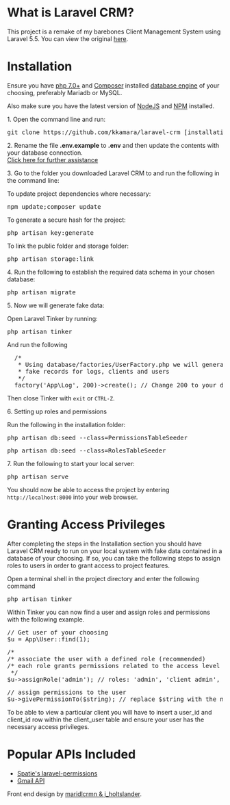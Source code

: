 # What is Laravel CRM?
<p>This project is a remake of my barebones Client Management System using Laravel 5.5. You can view the original <a href="https://github.com/kkamara/crm">here</a>.</p>

# Installation
<p>Ensure you have <a href="http://php.net/downloads.php">php 7.0+</a> and <a href='https://getcomposer.org/'>Composer</a> installed <a href="https://laravel.com/docs/5.5/database#configuration">database engine</a> of your choosing, preferably Mariadb or MySQL.</p>
<p>Also make sure you have the latest version of <a href="https://nodejs.org/en/">NodeJS</a> and <a href="https://www.npmjs.com/">NPM</a> installed.</p>
<p>1. Open the command line and run:</p>
<p><pre>git clone https://github.com/kkamara/laravel-crm [installation-path]</pre></p>
<p>
  <span>2. Rename the file <b>.env.example</b> to <b>.env</b> and then update the contents with your database connection.</span>
  <br>
  <span><a href='https://laravel.com/docs/5.5/configuration#environment-configuration'>Click here for further assistance</a></span>
 </p>
<p>3. Go to the folder you downloaded Laravel CRM to and run the following in the command line:</p>
<p>To update project dependencies where necessary:</p>
<p><pre>npm update;composer update</pre></p>
<p>To generate a secure hash for the project:</p>
<p><pre>php artisan key:generate</pre></p>
<p>To link the public folder and storage folder:</p>
<p><pre>php artisan storage:link</pre></p>
<p>4. Run the following to establish the required data schema in your chosen database:</p>
<p><pre>php artisan migrate</pre></p>
<p>5. Now we will generate fake data:</p>
<p>Open Laravel Tinker by running:</p>
<p><pre>php artisan tinker</pre></p>
<p>And run the following</p>
<p><pre>
  /*
   * Using database/factories/UserFactory.php we will generate
   * fake records for logs, clients and users
   */
  factory('App\Log', 200)->create(); // Change 200 to your desired number
</pre></p>
<p>Then close Tinker with <code>exit</code> or <code>CTRL-Z</code>.</p>
<p>6. Setting up roles and permissions</p>
<p>Run the following in the installation folder:</p>
<p><pre>php artisan db:seed --class=PermissionsTableSeeder</pre></p>
<p><pre>php artisan db:seed --class=RolesTableSeeder</pre></p>
<p>7. Run the following to start your local server:</p>
<p><pre>php artisan serve</pre></p>
<p>You should now be able to access the project by entering <code>http://localhost:8000</code> into your web browser.</p>

# Granting Access Privileges
<p>After completing the steps in the Installation section you should have Laravel CRM ready to run on your local system with fake data contained in a database of your choosing. If so, you can take the following steps to assign roles to users in order to grant access to project features.</p>
<p>Open a terminal shell in the project directory and enter the following command</p>
<p><pre>php artisan tinker</pre></p>
<p>Within Tinker you can now find a user and assign roles and permissions with the following example.</p>
<p><pre>// Get user of your choosing
$u = App\User::find(1);
</pre></p>
<p><pre>/*
/* associate the user with a defined role (recommended)
/* each role grants permissions related to the access level you would expect by the role name
 */
$u->assignRole('admin'); // roles: 'admin', 'client_admin', 'client_user'
</pre></p>
<p><pre>
// assign permissions to the user
$u->givePermissionTo($string); // replace $string with the name of the permission stored in the database
</pre></p>
<p>To be able to view a particular client you will have to insert a user_id and client_id row within the client_user table and ensure your user has the necessary access privileges.</p>

# Popular APIs Included
<ul>
<li><a href="https://github.com/spatie/laravel-permission">Spatie's laravel-permissions</a></li>
  <li><a href="https://developers.google.com/gmail/api/guides/">Gmail API</a></li>
</ul>

<p>Front end design by <a href="https://prepen.io/j_holtslander/pen/XmpMEp">maridlcrmn & j_holtslander</a>.</p>
